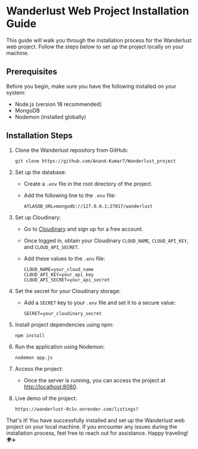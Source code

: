 # Wanderlust Web Project Installation Guide

This guide will walk you through the installation process for the Wanderlust web project. Follow the steps below to set up the project locally on your machine.

## Prerequisites

Before you begin, make sure you have the following installed on your system:

- Node.js (version 18 recommended)
- MongoDB
- Nodemon (installed globally)

## Installation Steps

1. Clone the Wanderlust repository from GitHub:

   ```
   git clone https://github.com/Anand-Kumar7/Wanderlust_project
   ```

2. Set up the database:
   - Create a `.env` file in the root directory of the project.
   - Add the following line to the `.env` file:

     ```
     ATLASDB_URL=mongodb://127.0.0.1:27017/wanderlust
     ```

3. Set up Cloudinary:
   - Go to [Cloudinary](https://cloudinary.com/) and sign up for a free account.
   - Once logged in, obtain your Cloudinary `CLOUD_NAME`, `CLOUD_API_KEY`, and `CLOUD_API_SECRET`.
   - Add these values to the `.env` file:

     ```
     CLOUD_NAME=your_cloud_name
     CLOUD_API_KEY=your_api_key
     CLOUD_API_SECRET=your_api_secret
     ```

4. Set the secret for your Cloudinary storage:
   - Add a `SECRET` key to your `.env` file and set it to a secure value:

     ```
     SECRET=your_cloudinary_secret
     ```

5. Install project dependencies using npm:

   ```
   npm install
   ```

6. Run the application using Nodemon:

   ```
   nodemon app.js
   ```

7. Access the project:

   - Once the server is running, you can access the project at [http://localhost:8080](http://localhost:8080).

8. Live demo of the project:
   ```
   https://wanderlust-9c1v.onrender.com/listings?
   ```
   
That's it! You have successfully installed and set up the Wanderlust web project on your local machine. If you encounter any issues during the installation process, feel free to reach out for assistance. Happy traveling! 🌍✈️


